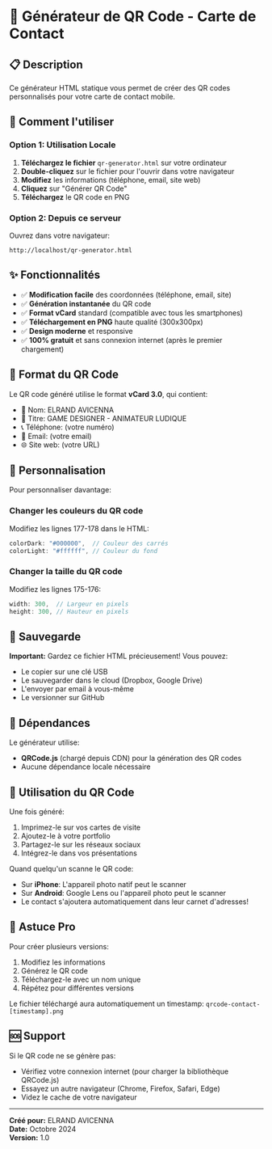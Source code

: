 # 🎯 Générateur de QR Code - Carte de Contact

## 📋 Description

Ce générateur HTML statique vous permet de créer des QR codes personnalisés pour votre carte de contact mobile.

## 🚀 Comment l'utiliser

### Option 1: Utilisation Locale
1. **Téléchargez le fichier** `qr-generator.html` sur votre ordinateur
2. **Double-cliquez** sur le fichier pour l'ouvrir dans votre navigateur
3. **Modifiez** les informations (téléphone, email, site web)
4. **Cliquez** sur "Générer QR Code"
5. **Téléchargez** le QR code en PNG

### Option 2: Depuis ce serveur
Ouvrez dans votre navigateur:
```
http://localhost/qr-generator.html
```

## ✨ Fonctionnalités

- ✅ **Modification facile** des coordonnées (téléphone, email, site)
- ✅ **Génération instantanée** du QR code
- ✅ **Format vCard** standard (compatible avec tous les smartphones)
- ✅ **Téléchargement en PNG** haute qualité (300x300px)
- ✅ **Design moderne** et responsive
- ✅ **100% gratuit** et sans connexion internet (après le premier chargement)

## 📱 Format du QR Code

Le QR code généré utilise le format **vCard 3.0**, qui contient:
- 👤 Nom: ELRAND AVICENNA
- 💼 Titre: GAME DESIGNER - ANIMATEUR LUDIQUE
- 📞 Téléphone: (votre numéro)
- 📧 Email: (votre email)
- 🌐 Site web: (votre URL)

## 🎨 Personnalisation

Pour personnaliser davantage:

### Changer les couleurs du QR code
Modifiez les lignes 177-178 dans le HTML:
```javascript
colorDark: "#000000",  // Couleur des carrés
colorLight: "#ffffff", // Couleur du fond
```

### Changer la taille du QR code
Modifiez les lignes 175-176:
```javascript
width: 300,  // Largeur en pixels
height: 300, // Hauteur en pixels
```

## 💾 Sauvegarde

**Important:** Gardez ce fichier HTML précieusement! Vous pouvez:
- Le copier sur une clé USB
- Le sauvegarder dans le cloud (Dropbox, Google Drive)
- L'envoyer par email à vous-même
- Le versionner sur GitHub

## 🔧 Dépendances

Le générateur utilise:
- **QRCode.js** (chargé depuis CDN) pour la génération des QR codes
- Aucune dépendance locale nécessaire

## 📖 Utilisation du QR Code

Une fois généré:
1. Imprimez-le sur vos cartes de visite
2. Ajoutez-le à votre portfolio
3. Partagez-le sur les réseaux sociaux
4. Intégrez-le dans vos présentations

Quand quelqu'un scanne le QR code:
- Sur **iPhone**: L'appareil photo natif peut le scanner
- Sur **Android**: Google Lens ou l'appareil photo peut le scanner
- Le contact s'ajoutera automatiquement dans leur carnet d'adresses!

## 🎯 Astuce Pro

Pour créer plusieurs versions:
1. Modifiez les informations
2. Générez le QR code
3. Téléchargez-le avec un nom unique
4. Répétez pour différentes versions

Le fichier téléchargé aura automatiquement un timestamp: `qrcode-contact-[timestamp].png`

## 🆘 Support

Si le QR code ne se génère pas:
- Vérifiez votre connexion internet (pour charger la bibliothèque QRCode.js)
- Essayez un autre navigateur (Chrome, Firefox, Safari, Edge)
- Videz le cache de votre navigateur

---

**Créé pour:** ELRAND AVICENNA  
**Date:** Octobre 2024  
**Version:** 1.0
